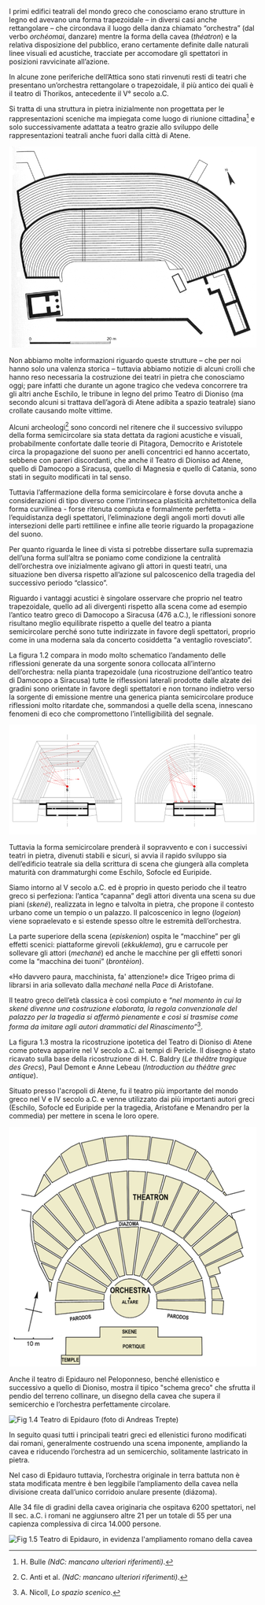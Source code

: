 I primi edifici teatrali del mondo greco che conosciamo erano strutture in legno ed avevano una forma trapezoidale – in diversi casi anche rettangolare – che circondava il luogo della danza chiamato “orchestra” (dal verbo _orchéomai_, danzare) mentre la forma della cavea (_théatron_) e la relativa disposizione del pubblico, erano certamente definite dalle naturali linee visuali ed acustiche, tracciate per accomodare gli spettatori in posizioni ravvicinate all’azione.

In alcune zone periferiche dell’Attica sono stati rinvenuti resti di teatri che presentano un’orchestra rettangolare o trapezoidale, il più antico dei quali è il teatro di Thorikos, antecedente il V° secolo a.C.

Si tratta di una struttura in pietra inizialmente non progettata per le rappresentazioni sceniche ma impiegata come luogo di riunione cittadina[^1] e solo successivamente adattata a teatro grazie allo sviluppo delle rappresentazioni teatrali anche fuori dalla città di Atene.

![Fig 1.1 Pianta del teatro di Thorikos [^2]](../Media/img/002.png "Fig 1.1 Pianta del teatro di Thorikos [^2]")

Non abbiamo molte informazioni riguardo queste strutture – che per noi hanno solo una valenza storica – tuttavia abbiamo notizie di alcuni crolli che hanno reso necessaria la costruzione dei teatri in pietra che conosciamo oggi; pare infatti che durante un agone tragico che vedeva concorrere tra gli altri anche Eschilo, le tribune in legno del primo Teatro di Dioniso (ma secondo alcuni si trattava dell’agorà di Atene adibita a spazio teatrale) siano crollate causando molte vittime.

Alcuni archeologi[^3] sono concordi nel ritenere che il successivo sviluppo della forma semicircolare sia stata dettata da ragioni acustiche e visuali, probabilmente confortate dalle teorie di Pitagora, Democrito e Aristotele circa la propagazione del suono per anelli concentrici ed hanno accertato, sebbene con pareri discordanti, che anche il Teatro di Dioniso ad Atene, quello di Damocopo a Siracusa, quello di Magnesia e quello di Catania, sono stati in seguito modificati in tal senso.

Tuttavia l’affermazione della forma semicircolare è forse dovuta anche a considerazioni di tipo diverso come l’intrinseca plasticità architettonica della forma curvilinea - forse ritenuta compiuta e formalmente perfetta - l’equidistanza degli spettatori, l’eliminazione degli angoli morti dovuti alle intersezioni delle parti rettilinee e infine alle teorie riguardo la propagazione del suono.

Per quanto riguarda le linee di vista si potrebbe dissertare sulla supremazia dell’una forma sull’altra se poniamo come condizione la centralità dell’orchestra ove inizialmente agivano gli attori in questi teatri, una situazione ben diversa rispetto all’azione sul palcoscenico della tragedia del successivo periodo “classico”.

Riguardo i vantaggi acustici è singolare osservare che proprio nel teatro trapezoidale, quello ad ali divergenti rispetto alla scena come ad esempio l’antico teatro greco di Damocopo a Siracusa (476 a.C.), le riflessioni sonore risultano meglio equilibrate rispetto a quelle del teatro a pianta semicircolare perché sono tutte indirizzate in favore degli spettatori, proprio come in una moderna sala da concerto cosiddetta “a ventaglio rovesciato”.

La figura 1.2 compara in modo molto schematico l’andamento delle riflessioni generate da una sorgente sonora collocata all’interno dell’orchestra: nella pianta trapezoidale (una ricostruzione dell’antico teatro di Damocopo a Siracusa) tutte le riflessioni laterali prodotte dalle alzate dei gradini sono orientate in favore degli spettatori e non tornano indietro verso la sorgente di emissione mentre una generica pianta semicircolare produce riflessioni molto ritardate che, sommandosi a quelle della scena, innescano fenomeni di eco che compromettono l’intelligibilità del segnale.

![Fig 1.2 Pianta trapezoidale e semicircolare](../Media/img/003.jpg "Fig 1.2 Pianta trapezoidale e semicircolare")

Tuttavia la forma semicircolare prenderà il sopravvento e con i successivi teatri in pietra, divenuti stabili e sicuri, si avvia il rapido sviluppo sia dell’edificio teatrale sia della scrittura di scena che giungerà alla completa maturità con drammaturghi come Eschilo, Sofocle ed Euripide.

Siamo intorno al V secolo a.C. ed è proprio in questo periodo che il teatro greco si perfeziona: l’antica “capanna” degli attori diventa una scena su due piani (_skené_), realizzata in legno e talvolta in pietra, che propone il contesto urbano come un tempio o un palazzo. Il palcoscenico in legno (_logeion_) viene sopraelevato e si estende spesso oltre le estremità dell’orchestra.

La parte superiore della scena (_episkenion_) ospita le “macchine” per gli effetti scenici: piattaforme girevoli (_ekkuklema_), gru e carrucole per sollevare gli attori (_mechané_) ed anche le macchine per gli effetti sonori come la “macchina dei tuoni” (_brontèion_).

«Ho davvero paura, macchinista, fa' attenzione!» dice Trigeo prima di librarsi in aria sollevato dalla _mechané_ nella _Pace_ di Aristofane.

Il teatro greco dell’età classica è così compiuto e _“nel momento in cui la_ _skené_ _divenne una costruzione elaborata, la regola convenzionale del palazzo per la tragedia si affermò pienamente e così si trasmise come forma da imitare agli autori drammatici del Rinascimento”_[^4].

La figura 1.3 mostra la ricostruzione ipotetica del Teatro di Dioniso di Atene come poteva apparire nel V secolo a.C. ai tempi di Pericle. Il disegno è stato ricavato sulla base della ricostruzione di H. C. Baldry (_Le théâtre tragique des Grecs_), Paul Demont e Anne Lebeau (_Introduction au théâtre grec antique_).

Situato presso l'acropoli di Atene, fu il teatro più importante del mondo greco nel V e IV secolo a.C. e venne utilizzato dai più importanti autori greci (Eschilo, Sofocle ed Euripide per la tragedia, Aristofane e Menandro per la commedia) per mettere in scena le loro opere.

![Fig 1.3 Teatro di Dioniso nel V secolo a. C., Atene (ricostruzione ipotetica)](../Media/img/004.png "Fig 1.3 Teatro di Dioniso nel V secolo a. C., Atene (ricostruzione ipotetica)")

Anche il teatro di Epidauro nel Peloponneso, benché ellenistico e successivo a quello di Dioniso, mostra il tipico "schema greco" che sfrutta il pendio del terreno collinare, un disegno della cavea che supera il semicerchio e l’orchestra perfettamente circolare.

![Fig 1.4 Teatro di Epidauro (foto di Andreas Trepte)](../Media/img/005.jpg "Fig 1.4 Teatro di Epidauro (foto di Andreas Trepte)")

In seguito quasi tutti i principali teatri greci ed ellenistici furono modificati dai romani, generalmente costruendo una scena imponente, ampliando la cavea e riducendo l’orchestra ad un semicerchio, solitamente lastricato in pietra.

Nel caso di Epidauro tuttavia, l’orchestra originale in terra battuta non è stata modificata mentre è ben leggibile l’ampliamento della cavea nella divisione creata dall’unico corridoio anulare presente (diázoma).

Alle 34 file di gradini della cavea originaria che ospitava 6200 spettatori, nel II sec. a.C. i romani ne aggiunsero altre 21 per un totale di 55 per una capienza complessiva di circa 14.000 persone.

![Fig 1.5 Teatro di Epidauro, in evidenza l'ampliamento romano della cavea](../Media/img/006.jpg "Fig 1.5 Teatro di Epidauro, in evidenza l'ampliamento romano della cavea")


[^1]: H. Bulle _(NdC: mancano ulteriori riferimenti)_.
[^2]: M. Bieber,_The History of the Greek and Roman Theater_.
[^3]: C. Anti et al. _(NdC: mancano ulteriori riferimenti)_. 
[^4]: A. Nicoll, _Lo spazio scenico_.